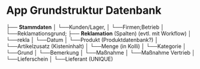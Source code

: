 # App Grundstruktur Datenbank

  ├── **Stammdaten**
  │   └──Kunden/Lager, 
  │   └──Firmen;Betrieb 
  │   └──Reklamationsgrund; 
  ├── **Reklamation** (Spalten) (evtl. mit Workflow)
  │    └──rekla
  │       └──Datum
  │       └──Produkt (Produktdatenbank?)
  │       └──Artikelzusatz (Kisteninhalt)
  │       └──Menge (in Kolli)
  │       └──Kategorie
  │       └──Grund
  │       └──Bemerkung
  │       └──Maßnahme
  │       └──Maßnahme Vertrieb
  │       └──Lieferschein
  │       └──Lieferant (UNIQUE)
